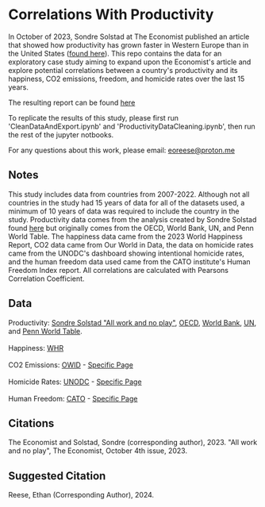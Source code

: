 # Correlations With Productivity
In October of 2023, Sondre Solstad at The Economist published an article that showed how productivity has grown faster in Western Europe than in the United States ([found here](https://www.economist.com/graphic-detail/2023/10/04/productivity-has-grown-faster-in-western-europe-than-in-america)). 
This repo contains the data for an exploratory case study aiming to expand upon the Economist's article and explore potential correlations between a country's productivity and its happiness, CO2 emissions, freedom, and homicide rates over the last 15 years. 

The resulting report can be found [here](https://docs.google.com/document/d/10-PzktwLBY5W3-jGo_pqUFPxszGoj1O4qbQdK2_fxKo/edit?usp=sharing)

To replicate the results of this study, please first run 'CleanDataAndExport.ipynb' and 'ProductivityDataCleaning.ipynb', then run the rest of the jupyter notbooks. 

For any questions about this work, please email: <a href="mailto:eoreese@proton.me">eoreese@proton.me</a>

## Notes
This study includes data from countries from 2007-2022. Although not all countries in the study had 15 years of data for all of the datasets used, a minimum of 10 years of data was required to include the country in the study. Productivity data comes from the analysis created by Sondre Solstad found [here](https://github.com/TheEconomist/the-economist-gdp-per-hour-estimates) but originally comes from the OECD, World Bank, UN, and Penn World Table. The happiness data came from the 2023 World Happiness Report, CO2 data came from Our World in Data, the data on homicide rates came from the UNODC's dashboard showing intentional homicide rates, and the human freedom data used came from the CATO institute's Human Freedom Index report. 
All correlations are calculated with Pearsons Correlation Coefficient. 


## Data
Productivity:
[Sondre Solstad "All work and no play"](https://github.com/TheEconomist/the-economist-gdp-per-hour-estimates), [OECD](https://data.oecd.org/), [World Bank](https://data.worldbank.org/), [UN](https://population.un.org/dataportal/), and [Penn World Table](https://www.rug.nl/ggdc/productivity/pwt/?lang=en).<br>  
Happiness: [WHR](https://worldhappiness.report/data/)<br>  
CO2 Emissions: [OWID](https://ourworldindata.org/) - [Specific Page](https://ourworldindata.org/co2-and-greenhouse-gas-emissions#explore-data-on-co2-and-greenhouse-gas-emissions)<br>  
Homicide Rates: [UNODC](https://dataunodc.un.org) - [Specific Page](https://dataunodc.un.org/dp-intentional-homicide-victims)<br>  
Human Freedom: [CATO](https://www.cato.org) - [Specific Page](https://www.cato.org/human-freedom-index/2021)



## Citations
The Economist and Solstad, Sondre (corresponding author), 2023. "All work and no play", The Economist, October 4th issue, 2023.

## Suggested Citation
Reese, Ethan (Corresponding Author), 2024. 
